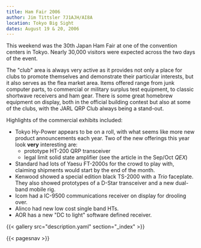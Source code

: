 ```yaml
---
title: Ham Fair 2006
author: Jim Tittsler 7J1AJH/AI8A
location: Tokyo Big Sight
dates: August 19 & 20, 2006
---
```


This weekend was the 30th Japan Ham Fair at one of the convention centers in Tokyo.  Nearly 30,000 visitors were expected across the two days of the event.

The "club" area is always very active as it provides not only a place for clubs to promote themselves and demonstrate their particular interests, but it also serves as the flea market area.  Items offered range from junk computer parts, to commercial or military surplus test equipment, to classic shortwave receivers and ham gear.  There is some great homebrew equipment on display, both in the official building contest but also at some of the clubs, with the JARL QRP Club always being a stand-out.

Highlights of the commercial exhibits included:
- Tokyo Hy-Power appears to be on a roll, with what seems like more new product announcements each year.  Two of the new offerings this year look **very** interesting are:
  - prototype HT-200 QRP transceiver
  - legal limit solid state amplifier (see the article in the Sep/Oct *QEX*)
- Standard had lots of Yaesu FT-2000s for the crowd to play with, claiming shipments would start by the end of the month.
- Kenwood showed a special edition black TS-2000 with a *Trio* faceplate.  They also showed prototypes of a D-Star transceiver and a new dual-band mobile rig.
- Icom had a IC-9500 communications receiver on display for drooling over.
- Alinco had new low cost single band HTs.
- AOR has a new "DC to light" software defined receiver.

{{< gallery src="description.yaml" section="_index" >}}

{{< pagesnav >}}
